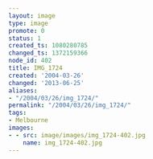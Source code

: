 ```yaml
---
layout: image
type: image
promote: 0
status: 1
created_ts: 1080280785
changed_ts: 1372159366
node_id: 402
title: IMG_1724
created: '2004-03-26'
changed: '2013-06-25'
aliases:
- "/2004/03/26/img_1724/"
permalink: "/2004/03/26/img_1724/"
tags:
- Melbourne
images:
- - src: image/images/img_1724-402.jpg
    name: img_1724-402.jpg
---
```


